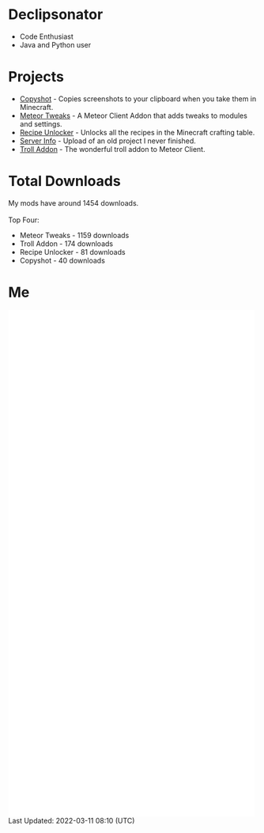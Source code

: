 # Declipsonator
- Code Enthusiast
- Java and Python user
# Projects
- [Copyshot](https://github.com/Declipsonator/Copyshot) - Copies screenshots to your clipboard when you take them in Minecraft.
- [Meteor Tweaks](https://github.com/Declipsonator/Meteor-Tweaks) - A Meteor Client Addon that adds tweaks to modules and settings.
- [Recipe Unlocker](https://github.com/Declipsonator/Recipe-Unlocker) - Unlocks all the recipes in the Minecraft crafting table.
- [Server Info](https://github.com/Declipsonator/Server-Info) - Upload of an old project I never finished.
- [Troll Addon](https://github.com/Declipsonator/Troll-Addon) - The wonderful troll addon to Meteor Client.


# Total Downloads
My mods have around 1454 downloads. \
\
Top Four:
- Meteor Tweaks - 1159 downloads  
- Troll Addon - 174 downloads  
- Recipe Unlocker - 81 downloads  
- Copyshot - 40 downloads  


# Me
<img align="center" src="/github-metrics.svg" alt="Metrics">
Last Updated: 2022-03-11 08:10 (UTC)
